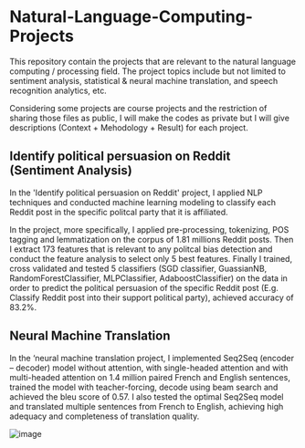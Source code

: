 # Natural-Language-Computing-Projects
This repository contain the projects that are relevant to the natural language computing / processing field. The project topics include but not limited to sentiment analysis, statistical & neural machine translation, and speech recognition analytics, etc. 

Considering some projects are course projects and the restriction of sharing those files as public, I will make the codes as private but I will give descriptions (Context + Mehodology + Result) for each project. 


##  Identify political persuasion on Reddit (Sentiment Analysis) 
In the 'Identify political persuasion on Reddit' project, I applied NLP techniques and conducted machine learning modeling to classify each Reddit post in the specific politcal party that it is affiliated. 

In the project, more specifically, I applied pre-processing, tokenizing, POS tagging and lemmatization on the corpus of 1.81 millions Reddit posts. Then I extract 173 features that is relevant to any politcal bias detection and conduct the feature analysis to select only 5 best features. Finally I trained, cross validated and tested 5 classifiers (SGD classifier, GuassianNB, RandomForestClassifier, MLPClassifier, AdaboostClassifier) on the data in order to predict the political persuasion of the specific Reddit post (E.g. Classify Reddit post into their support political party), achieved accuracy of 83.2%. 


## Neural Machine Translation 
In the ‘neural machine translation project, I implemented Seq2Seq (encoder – decoder) model without attention, with single-headed attention and with multi-headed attention on 1.4 million paired French and English sentences, trained the model with teacher-forcing, decode using beam search and achieved the bleu score of 0.57. 
I also tested the optimal Seq2Seq model and translated multiple sentences from French to English, achieving high adequacy and completeness of translation quality. 

![image](https://user-images.githubusercontent.com/94753240/224211209-28782720-f5c6-4cb4-ae42-5dc67e1be19a.png)

